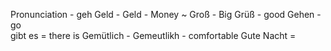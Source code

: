 Pronunciation - geh
Geld - Geld - Money ~
Groß - Big
Grüß - good
Gehen - go  
gibt es = there is
Gemütlich - Gemeutlikh - comfortable
Gute Nacht = 